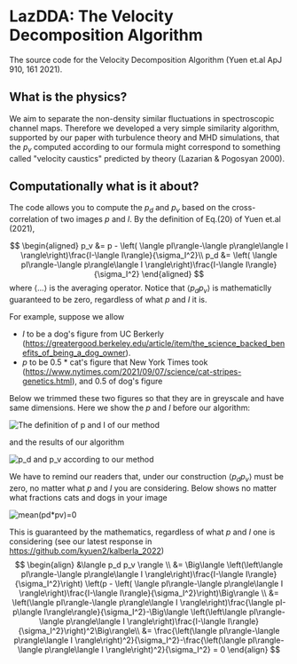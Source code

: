 # LazDDA: The Velocity Decomposition Algorithm
The source code for the Velocity Decomposition Algorithm (Yuen et.al ApJ 910, 161 2021). 

## What is the physics?

We aim to separate the non-density similar fluctuations in spectroscopic channel maps. Therefore we developed a very simple similarity algorithm, supported by our paper with turbulence theory and MHD simulations, that the $p_v$ computed according to our formula might correspond to something called "velocity caustics" predicted by theory (Lazarian & Pogosyan 2000).

## Computationally what is it about?

The code allows you to compute the $p_d$ and $p_v$ based on the cross-correlation of two images $p$ and $I$. By the definition of Eq.(20) of Yuen et.al (2021), 

$$
\begin{aligned}
  p_v &= p - \left( \langle pI\rangle-\langle p\rangle\langle I \rangle\right)\frac{I-\langle I\rangle}{\sigma_I^2}\\
  p_d &= \left( \langle pI\rangle-\langle p\rangle\langle I \rangle\right)\frac{I-\langle I\rangle}{\sigma_I^2}
\end{aligned}
$$
where $\langle ... \rangle$ is the averaging operator. Notice that $\langle p_d p_v \rangle$ is mathematiclly guaranteed to be zero, regardless of what $p$ and $I$ it is.

For example, suppose we allow
- $I$ to be a dog's figure from UC Berkerly (https://greatergood.berkeley.edu/article/item/the_science_backed_benefits_of_being_a_dog_owner).
- $p$ to be 0.5 * cat's figure that New York Times took (https://www.nytimes.com/2021/09/07/science/cat-stripes-genetics.html), and 0.5 of dog's figure

Below we trimmed these two figures so that they are in greyscale and have same dimensions. Here we show the $p$ and $I$ before our algorithm:

![The definition of p and I of our method](https://github.com/kyuen2/LazDDA/fig/pnI.png)

and the results of our algorithm

![p_d and p_v according to our method](https://github.com/kyuen2/LazDDA/fig/pdpv.png)

We have to remind our readers that, under our construction $\langle p_d p_v \rangle$ must be zero, no matter what $p$ and $I$ you are considering. Below shows no matter what fractions cats and dogs in your image

![mean(pd*pv)=0](https://github.com/kyuen2/LazDDA/fig/pdpv_dot.png)

This is guaranteed by the mathematics, regardless of what $p$ and $I$ one is considering (see our latest response in https://github.com/kyuen2/kalberla_2022)
$$
    \begin{align}
        &\langle p_d p_v \rangle \\
        &= \Big\langle \left(\left\langle pI\rangle-\langle p\rangle\langle I \rangle\right)\frac{I-\langle I\rangle}{\sigma_I^2}\right) \left(p - \left( \langle pI\rangle-\langle p\rangle\langle I \rangle\right)\frac{I-\langle I\rangle}{\sigma_I^2}\right)\Big\rangle \\
        &= \left(\langle pI\rangle-\langle p\rangle\langle I \rangle\right)\frac{\langle pI-p\langle I\rangle\rangle}{\sigma_I^2}-\Big\langle \left(\left\langle pI\rangle-\langle p\rangle\langle I \rangle\right)\frac{I-\langle I\rangle}{\sigma_I^2}\right)^2\Big\rangle\\
        &= \frac{\left(\langle pI\rangle-\langle p\rangle\langle I \rangle\right)^2}{\sigma_I^2}-\frac{\left(\langle pI\rangle-\langle p\rangle\langle I \rangle\right)^2}{\sigma_I^2} = 0
    \end{align}
$$



